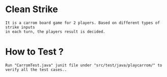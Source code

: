# Clean Strike
	
	It is a carrom board game for 2 players. Based on different types of strike inputs
	in each turn, the players result is decided.

# How to Test ?
	Run "CarromTest.java" junit file under "src/test/java/playcarrom/" to verify all the test cases..